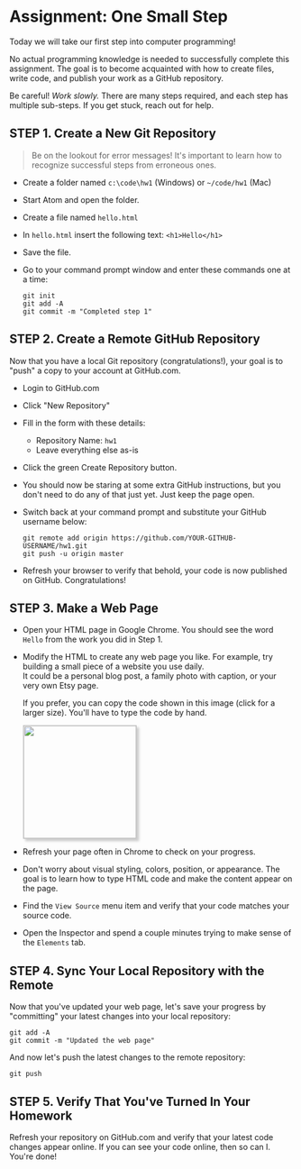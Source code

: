 # Assignment: One Small Step

Today we will take our first step into computer programming!

No actual programming knowledge is needed to successfully complete
this assignment. The goal is to become acquainted with how to create
files, write code, and publish your work as a  GitHub repository.

Be careful!  *Work slowly.*  There are many steps required,
and each step has multiple sub-steps. If you get stuck, reach out
for help.

## STEP 1. Create a New Git Repository

> Be on the lookout for error messages!  It's important to learn how
  to recognize successful steps from erroneous ones.

- Create a folder named `c:\code\hw1` (Windows) or `~/code/hw1` (Mac)
- Start Atom and open the folder.
- Create a file named `hello.html`
- In `hello.html` insert the following text: `<h1>Hello</h1>`
- Save the file.
- Go to your command prompt window and enter these commands one at a time:

  ```
  git init
  git add -A
  git commit -m "Completed step 1"
  ```


## STEP 2. Create a Remote GitHub Repository

Now that you have a local Git repository (congratulations!), your goal
is to "push" a copy to your account at GitHub.com.

- Login to GitHub.com
- Click "New Repository"
- Fill in the form with these details:
  - Repository Name: `hw1`
  - Leave everything else as-is
- Click the green Create Repository button.
- You should now be staring at some extra GitHub instructions,
  but you don't need to do any of that just yet.  Just keep the page open.
- Switch back at your command prompt and substitute your GitHub username below:

  ```
  git remote add origin https://github.com/YOUR-GITHUB-USERNAME/hw1.git
  git push -u origin master
  ```

- Refresh your browser to verify that behold, your code is now
  published on GitHub.  Congratulations!


## STEP 3. Make a Web Page

- Open your HTML page in Google Chrome.  You should see the word
  `Hello` from the work you did in Step 1.

- Modify the HTML to create any web page you like.  For example, try
  building a small piece of a website you use daily.  
  It could be a personal blog post, a family photo with caption,
  or your very own Etsy page.

  If you prefer, you can copy the code
  shown in this image (click for a larger size).  You'll
  have to type the code by hand.

  <a href="https://www.evernote.com/l/AAb8B8bUIUJOpZdVedKKjfMETAsk5SvFIyEB/image.png"
  target="_window">
  <img width="200px" style="border: solid 1px #CCC; box-shadow: 4px 4px 4px #CCC;" src="https://www.evernote.com/l/AAb8B8bUIUJOpZdVedKKjfMETAsk5SvFIyEB/image.png">
  </a>



- Refresh your page often in Chrome to check on your progress.

- Don't worry about visual styling, colors, position, or appearance.  The goal
  is to learn how to type HTML code and make the content
  appear on the page.

- Find the `View Source` menu item and verify that your code matches
  your source code.

- Open the Inspector and spend a couple minutes trying to make sense of the `Elements` tab.


## STEP 4. Sync Your Local Repository with the Remote

Now that you've updated your web page, let's save your progress
by "committing" your latest changes into your local repository:

```
git add -A
git commit -m "Updated the web page"
```

And now let's push the latest changes to the remote repository:

```
git push
```

## STEP 5. Verify That You've Turned In Your Homework

Refresh your repository on GitHub.com and verify that your latest
code changes appear online.  If you can see your code online,
then so can I.  You're done!
